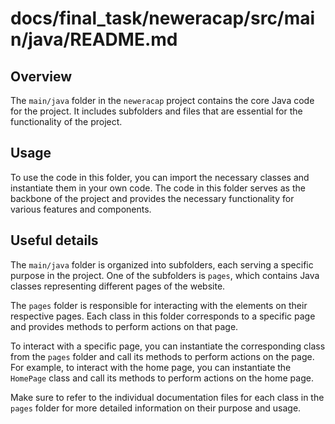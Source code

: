 # docs/final_task/neweracap/src/main/java/README.md

## Overview
The `main/java` folder in the `neweracap` project contains the core Java code for the project. It includes subfolders and files that are essential for the functionality of the project.

## Usage
To use the code in this folder, you can import the necessary classes and instantiate them in your own code. The code in this folder serves as the backbone of the project and provides the necessary functionality for various features and components.

## Useful details
The `main/java` folder is organized into subfolders, each serving a specific purpose in the project. One of the subfolders is `pages`, which contains Java classes representing different pages of the website.

The `pages` folder is responsible for interacting with the elements on their respective pages. Each class in this folder corresponds to a specific page and provides methods to perform actions on that page.

To interact with a specific page, you can instantiate the corresponding class from the `pages` folder and call its methods to perform actions on the page. For example, to interact with the home page, you can instantiate the `HomePage` class and call its methods to perform actions on the home page.

Make sure to refer to the individual documentation files for each class in the `pages` folder for more detailed information on their purpose and usage.